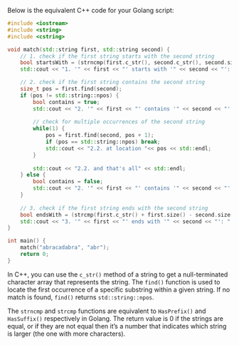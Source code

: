  Below is the equivalent C++ code for your Golang script:

```cpp
#include <iostream>
#include <string>
#include <cstring>

void match(std::string first, std::string second) {
    // 1. check if the first string starts with the second string
    bool startsWith = (strncmp(first.c_str(), second.c_str(), second.size()) == 0);
    std::cout << "1. '" << first << "' starts with '" << second << "': " << startsWith << std::endl;

    // 2. check if the first string contains the second string
    size_t pos = first.find(second);
    if (pos != std::string::npos) {
        bool contains = true;
        std::cout << "2. '" << first << "' contains '" << second << "': yes, at location "<<  pos << std::endl;
        
        // check for multiple occurrences of the second string
        while(1) {
            pos = first.find(second, pos + 1);
            if (pos == std::string::npos) break;
            std::cout << "2.2. at location "<< pos << std::endl;
        }
        
        std::cout << "2.2. and that's all" << std::endl;
    } else {
        bool contains = false;
        std::cout << "2. '" << first << "' contains '" << second << "': no" << std::endl;
    }
    
    // 3. check if the first string ends with the second string
    bool endsWith = (strcmp(first.c_str() + first.size() - second.size(), second.c_str()) == 0);
    std::cout << "3. '" << first << "' ends with '" << second << "': " << endsWith << std::endl;
}

int main() {
    match("abracadabra", "abr");
    return 0;
}
```
In C++, you can use the `c_str()` method of a string to get a null-terminated character array that represents the string. The `find()` function is used to locate the first occurrence of a specific substring within a given string. If no match is found, `find()` returns `std::string::npos`.

The `strncmp` and `strcmp` functions are equivalent to `HasPrefix()` and `HasSuffix()` respectively in Golang. The return value is 0 if the strings are equal, or if they are not equal then it’s a number that indicates which string is larger (the one with more characters).
